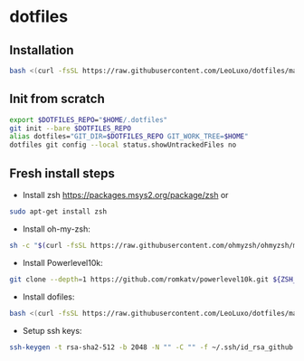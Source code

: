 # dotfiles

## Installation
```bash
bash <(curl -fsSL https://raw.githubusercontent.com/LeoLuxo/dotfiles/main/download.sh)
```


## Init from scratch
```bash
export $DOTFILES_REPO="$HOME/.dotfiles"
git init --bare $DOTFILES_REPO
alias dotfiles="GIT_DIR=$DOTFILES_REPO GIT_WORK_TREE=$HOME"
dotfiles git config --local status.showUntrackedFiles no
```


## Fresh install steps
- Install zsh
https://packages.msys2.org/package/zsh
or
```bash
sudo apt-get install zsh
```

- Install oh-my-zsh:
```bash
sh -c "$(curl -fsSL https://raw.githubusercontent.com/ohmyzsh/ohmyzsh/master/tools/install.sh)"
```

- Install Powerlevel10k:
```bash
git clone --depth=1 https://github.com/romkatv/powerlevel10k.git ${ZSH_CUSTOM:-$HOME/.oh-my-zsh/custom}/themes/powerlevel10k
```

- Install dofiles:
```bash
bash <(curl -fsSL https://raw.githubusercontent.com/LeoLuxo/dotfiles/main/download.sh)
```

- Setup ssh keys:
```bash
ssh-keygen -t rsa-sha2-512 -b 2048 -N "" -C "" -f ~/.ssh/id_rsa_github
```
